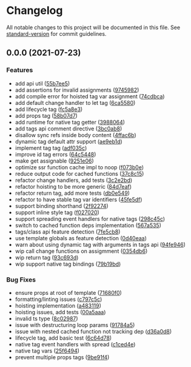 # Changelog

All notable changes to this project will be documented in this file. See [standard-version](https://github.com/conventional-changelog/standard-version) for commit guidelines.

## 0.0.0 (2021-07-23)


### Features

* add api util ([55b7ee5](https://github.com/marko-js/tags-api-preview/commit/55b7ee5919696c8c2a73fb7e8a14cdf179303119))
* add assertions for invalid assignments ([9745982](https://github.com/marko-js/tags-api-preview/commit/974598283d13ba28a914a19f7854f8aa0150962b))
* add compile error for hoisted tag var assignment ([74cdbca](https://github.com/marko-js/tags-api-preview/commit/74cdbca9cfe87a7f63cc9cd6a6028a579c775357))
* add default change handler to let tag ([6ca5580](https://github.com/marko-js/tags-api-preview/commit/6ca5580e1a75baa193f89a8bd2986c8769c02159))
* add lifecycle tag ([fc5a8e3](https://github.com/marko-js/tags-api-preview/commit/fc5a8e379ce082bcd4f35ee4ef0cc442e8775cb3))
* add props tag ([58b07d7](https://github.com/marko-js/tags-api-preview/commit/58b07d7b10b9ea5041d57e73a624a3f1b8479864))
* add runtime for native tag getter ([3988064](https://github.com/marko-js/tags-api-preview/commit/39880643fbbfa10c4e00e3d6baddadb28084504d))
* add tags api comment directive ([3bc0ab8](https://github.com/marko-js/tags-api-preview/commit/3bc0ab89b848aa0f7ba5a9d532cae318325402fd))
* disallow sync refs inside body content ([4ffac6b](https://github.com/marko-js/tags-api-preview/commit/4ffac6b35bbf52ee6fce84181248fe034d5fd3be))
* dynamic tag default attr support ([ae9eb1d](https://github.com/marko-js/tags-api-preview/commit/ae9eb1dbbd952bf55c45945e2fec2345e9000ac8))
* implement tag tag ([adf035c](https://github.com/marko-js/tags-api-preview/commit/adf035cb1962a8f8e586b5f5d2cca1d5ce6c0f66))
* improve id tag errors ([64c5448](https://github.com/marko-js/tags-api-preview/commit/64c54484da8dbd2c5779acbbb509e1223a45815e))
* make get assignable ([9251e06](https://github.com/marko-js/tags-api-preview/commit/9251e0678c0a37937aa858de0768b286e9f39c8c))
* optimize ssr function cache impl to noop ([f073b0e](https://github.com/marko-js/tags-api-preview/commit/f073b0ef7848bb2c951a69f27c8c14fd90663bc7))
* reduce output code for cached functions ([37c8c15](https://github.com/marko-js/tags-api-preview/commit/37c8c155ab936887b420ab43159a1d4e3170126b))
* refactor change handlers, add tests ([3c2e2bd](https://github.com/marko-js/tags-api-preview/commit/3c2e2bd7f8656beddf8e56dcb06534ba034b01b0))
* refactor hoisting to be more generic ([84d7eaf](https://github.com/marko-js/tags-api-preview/commit/84d7eaf7d7c84908f4615fbe5b23a1c534d7f95c))
* refactor return tag, add more tests ([db0e549](https://github.com/marko-js/tags-api-preview/commit/db0e549e9e09cd50cc019131f013f1f7bc319ca7))
* refactor to have stable tag var identifiers ([45fe5df](https://github.com/marko-js/tags-api-preview/commit/45fe5df80bc22b2cdefbaafcdb1247e6ad838137))
* support binding shorthand ([2f92274](https://github.com/marko-js/tags-api-preview/commit/2f9227443b81a0acb287ca672f5cb77a2f9352e0))
* support inline style tag ([f027020](https://github.com/marko-js/tags-api-preview/commit/f0270202f99295c685c62fd1fe14419dcd3412f1))
* support spreading event handlers for native tags ([298c45c](https://github.com/marko-js/tags-api-preview/commit/298c45c2e4e1bf9a3f506cad7523a75024c05064))
* switch to cached function deps implementation ([567a535](https://github.com/marko-js/tags-api-preview/commit/567a535b867cd60c713ca9bd016cf49de2b90e1a))
* tags/class api feature detection ([7fe5cb8](https://github.com/marko-js/tags-api-preview/commit/7fe5cb8ae8199c91df4d0e337ba21273dcce0d7c))
* use template globals as feature detection ([0d40eaa](https://github.com/marko-js/tags-api-preview/commit/0d40eaa9d7b97a1da2e0bd6041db05fd1409b06e))
* warn about using dynamic tag with arguments in tags api ([94fe946](https://github.com/marko-js/tags-api-preview/commit/94fe946d6ff5eba40ffd24ea8680e47375874ec7))
* wip call change functions on assigmment ([0354db6](https://github.com/marko-js/tags-api-preview/commit/0354db676d486e9fab2923db38c1796b001bdc92))
* wip return tag ([93c693d](https://github.com/marko-js/tags-api-preview/commit/93c693d9e1cac04b066e426bcf90d491d0889596))
* wip support native tag bindings ([79b19bd](https://github.com/marko-js/tags-api-preview/commit/79b19bdb08a2c69259a2ec49d949990643abd34c))


### Bug Fixes

* ensure props at root of template ([71680f0](https://github.com/marko-js/tags-api-preview/commit/71680f00113566fb511c7da29a4f850c825d44fa))
* formatting/linting issues ([c797c5c](https://github.com/marko-js/tags-api-preview/commit/c797c5c2085ecbef1372d64514268b5fc04c5acb))
* hoisting implementation ([a483119](https://github.com/marko-js/tags-api-preview/commit/a48311961dec8c2c00d7de86b7becdfa8397a42e))
* hoisting issues, add tests ([00a5aaa](https://github.com/marko-js/tags-api-preview/commit/00a5aaa799010aff5b7d967541c7cca321cd89f5))
* invalid ts type ([8c02987](https://github.com/marko-js/tags-api-preview/commit/8c02987b3950e987da79a6494b9e450259569904))
* issue with destructuring loop params ([91784a5](https://github.com/marko-js/tags-api-preview/commit/91784a51de2a6bd501fcd4ec9a239dceebca751f))
* issue with nested cached function not tracking dep ([d36a0d8](https://github.com/marko-js/tags-api-preview/commit/d36a0d8865f865a01f5f44014d52f7d17e112fcc))
* lifecycle tag, add basic test ([6c64d78](https://github.com/marko-js/tags-api-preview/commit/6c64d78718b96a1b4dee10bf6c749330b9c86a2e))
* native tag event handlers with spread ([c1ced4e](https://github.com/marko-js/tags-api-preview/commit/c1ced4e18a5170b7f6e5fd88feb98d4c5ee4eeda))
* native tag vars ([25f6494](https://github.com/marko-js/tags-api-preview/commit/25f6494a7e9a12f531e7a35fc07e984f917bf3e8))
* prevent multiple props tags ([9be91f4](https://github.com/marko-js/tags-api-preview/commit/9be91f462a242b2da940c6e882cac8e8aef390d3))
